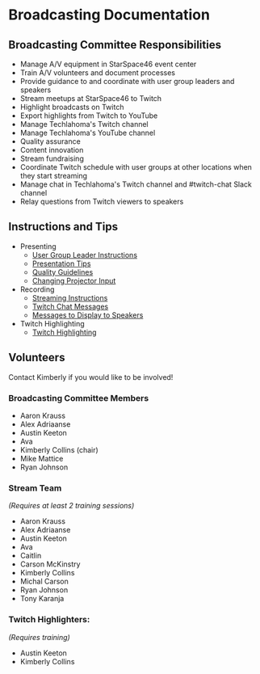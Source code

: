 # Broadcasting Documentation

## Broadcasting Committee Responsibilities
* Manage A/V equipment in StarSpace46 event center
* Train A/V volunteers and document processes
* Provide guidance to and coordinate with user group leaders and speakers
* Stream meetups at StarSpace46 to Twitch
* Highlight broadcasts on Twitch
* Export highlights from Twitch to YouTube
* Manage Techlahoma's Twitch channel
* Manage Techlahoma's YouTube channel
* Quality assurance
* Content innovation
* Stream fundraising
* Coordinate Twitch schedule with user groups at other locations when they start streaming
* Manage chat in Techlahoma's Twitch channel and #twitch-chat Slack channel
* Relay questions from Twitch viewers to speakers

## Instructions and Tips
* Presenting
  * [User Group Leader Instructions](Presenting/User-Group-Leader-Instructions.md)
  * [Presentation Tips](Presenting/Presentation-Tips.md)
  * [Quality Guidelines](Presenting/Stream-Quality-Guidelines.md)
  * [Changing Projector Input](Presenting/Changing-Projector-Input.md)
* Recording
  * [Streaming Instructions](Recording/Streaming-Instructions.md)
  * [Twitch Chat Messages](Recording/Twitch-chat-messages.md)
  * [Messages to Display to Speakers](Recording/Speaker-Messages.md)
* Twitch Highlighting
  * [Twitch Highlighting](TwitchHighlighting/Twitch&#32;Highlight.md)

## Volunteers
Contact Kimberly if you would like to be involved!

### Broadcasting Committee Members
* Aaron Krauss
* Alex Adriaanse
* Austin Keeton
* Ava
* Kimberly Collins (chair)
* Mike Mattice
* Ryan Johnson

### Stream Team
_(Requires at least 2 training sessions)_
* Aaron Krauss
* Alex Adriaanse
* Austin Keeton
* Ava
* Caitlin
* Carson McKinstry
* Kimberly Collins
* Michal Carson
* Ryan Johnson
* Tony Karanja

### Twitch Highlighters:
_(Requires training)_
* Austin Keeton
* Kimberly Collins
